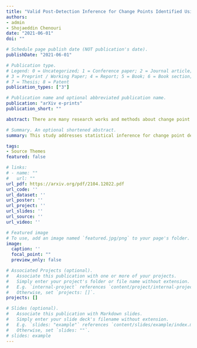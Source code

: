 ```yaml
---
title: "Valid Post-Detection Inference for Change Points Identified Using Trend Filtering"
authors:
- admin
- Shojaeddin Chenouri
date: "2021-06-01"
doi: ""

# Schedule page publish date (NOT publication's date).
publishDate: "2021-06-01"

# Publication type.
# Legend: 0 = Uncategorized; 1 = Conference paper; 2 = Journal article;
# 3 = Preprint / Working Paper; 4 = Report; 5 = Book; 6 = Book section;
# 7 = Thesis; 8 = Patent
publication_types: ["3"]

# Publication name and optional abbreviated publication name.
publication: "arXiv e-prints"
publication_short: ""

abstract: There are many research works and methods about change point detection in the literature. However, there are only a few that provide inference for such change points after being estimated. This work mainly focuses on a statistical analysis of change points estimated by the PRUTF algorithm, which incorporates trend filtering to determine change points in piecewise polynomial signals. This paper develops a methodology to perform statistical inference, such as computing p-values and constructing confidence intervals in the newly developed post-selection inference framework. Our work concerns both cases of known and unknown error variance. As pointed out in the post-selection inference literature, the length of such confidence intervals are undesirably long. To resolve this shortcoming, we also provide two novel strategies, global post-detection and local post-detection which are based on the intrinsic properties of change points. We run our proposed methods on real as well as simulated data to evaluate their performances.

# Summary. An optional shortened abstract.
summary: This study addresses statistical inference for change point detection using the PRUTF algorithm. It introduces methods for computing p-values, constructing confidence intervals, and proposes strategies to improve their precision. Evaluation is performed on real and simulated data.

tags:
- Source Themes
featured: false

# links:
# - name: ""
#   url: ""
url_pdf: https://arxiv.org/pdf/2104.12022.pdf
url_code: ''
url_dataset: ''
url_poster: ''
url_project: ''
url_slides: ''
url_source: ''
url_video: ''

# Featured image
# To use, add an image named `featured.jpg/png` to your page's folder. 
image:
  caption: ''
  focal_point: ""
  preview_only: false

# Associated Projects (optional).
#   Associate this publication with one or more of your projects.
#   Simply enter your project's folder or file name without extension.
#   E.g. `internal-project` references `content/project/internal-project/index.md`.
#   Otherwise, set `projects: []`.
projects: []

# Slides (optional).
#   Associate this publication with Markdown slides.
#   Simply enter your slide deck's filename without extension.
#   E.g. `slides: "example"` references `content/slides/example/index.md`.
#   Otherwise, set `slides: ""`.
# slides: example
---
```


